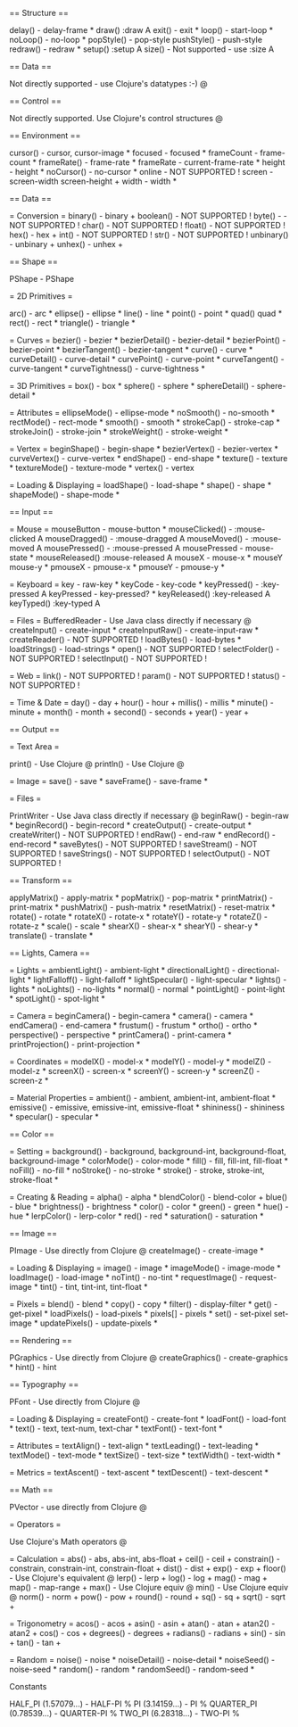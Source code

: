 == Structure ==


delay() - delay-frame *
draw() :draw A
exit() - exit *
loop() - start-loop *
noLoop() - no-loop *
popStyle() - pop-style
pushStyle() - push-style
redraw() - redraw *
setup() :setup A
size() - Not supported - use :size A

== Data ==

Not directly supported - use Clojure's datatypes :-) @

== Control ==

Not directly supported. Use Clojure's control structures @


== Environment ==

cursor() - cursor, cursor-image *
focused - focused *
frameCount - frame-count *
frameRate() - frame-rate *
frameRate - current-frame-rate *
height - height *
noCursor() - no-cursor *
online - NOT SUPPORTED !
screen - screen-width screen-height +
width - width *

== Data ==

= Conversion =
binary() - binary +
boolean() - NOT SUPPORTED !
byte() - - NOT SUPPORTED !
char() - NOT SUPPORTED !
float() - NOT SUPPORTED !
hex() - hex +
int() - NOT SUPPORTED !
str() - NOT SUPPORTED !
unbinary() - unbinary +
unhex() - unhex +

== Shape ==

PShape - PShape

= 2D Primitives =

arc() - arc *
ellipse() - ellipse *
line() - line *
point() - point *
quad() quad *
rect() - rect *
triangle() - triangle *

= Curves =
bezier() - bezier *
bezierDetail() - bezier-detail *
bezierPoint() - bezier-point *
bezierTangent() - bezier-tangent *
curve() - curve *
curveDetail() - curve-detail *
curvePoint() - curve-point *
curveTangent() - curve-tangent *
curveTightness() - curve-tightness *

= 3D Primitives =
box() - box *
sphere() - sphere *
sphereDetail() - sphere-detail *

= Attributes =
ellipseMode() - ellipse-mode *
noSmooth() - no-smooth *
rectMode() - rect-mode *
smooth() - smooth *
strokeCap() - stroke-cap *
strokeJoin() - stroke-join *
strokeWeight() - stroke-weight *

= Vertex =
beginShape() - begin-shape *
bezierVertex() - bezier-vertex *
curveVertex() - curve-vertex *
endShape() - end-shape *
texture() - texture *
textureMode() - texture-mode *
vertex() - vertex

= Loading & Displaying =
loadShape() - load-shape *
shape()  - shape *
shapeMode() - shape-mode *

== Input ==

= Mouse =
mouseButton - mouse-button *
mouseClicked() - :mouse-clicked A
mouseDragged() - :mouse-dragged A
mouseMoved() - :mouse-moved A
mousePressed() - :mouse-pressed A
mousePressed - mouse-state *
mouseReleased() :mouse-released A
mouseX - mouse-x *
mouseY mouse-y *
pmouseX - pmouse-x *
pmouseY - pmouse-y *

= Keyboard =
key - raw-key *
keyCode - key-code *
keyPressed() - :key-pressed A
keyPressed - key-pressed? *
keyReleased() :key-released A
keyTyped() :key-typed A

= Files =
BufferedReader - Use Java class directly if necessary @
createInput() - create-input *
createInputRaw() - create-input-raw *
createReader() - NOT SUPPORTED !
loadBytes() - load-bytes *
loadStrings()  - load-strings *
open() - NOT SUPPORTED !
selectFolder() - NOT SUPPORTED !
selectInput() - NOT SUPPORTED !

= Web =
link() - NOT SUPPORTED !
param() - NOT SUPPORTED !
status() - NOT SUPPORTED !

= Time & Date =
day() - day +
hour() - hour +
millis() - millis *
minute() - minute +
month() - month +
second() - seconds +
year() - year +

== Output ==

= Text Area =

print() - Use Clojure @
println() - Use Clojure @

= Image =
save() - save *
saveFrame() - save-frame *

= Files =

PrintWriter - Use Java class directly if necessary @
beginRaw() - begin-raw *
beginRecord() - begin-record *
createOutput() - create-output *
createWriter() - NOT SUPPORTED !
endRaw() - end-raw *
endRecord() - end-record *
saveBytes() - NOT SUPPORTED !
saveStream() - NOT SUPPORTED !
saveStrings() - NOT SUPPORTED !
selectOutput() - NOT SUPPORTED !

== Transform ==

applyMatrix() - apply-matrix *
popMatrix()  - pop-matrix *
printMatrix() - print-matrix *
pushMatrix()  - push-matrix *
resetMatrix() - reset-matrix *
rotate() - rotate *
rotateX() - rotate-x *
rotateY() - rotate-y *
rotateZ() - rotate-z *
scale()  - scale *
shearX() - shear-x *
shearY() - shear-y *
translate() - translate *


== Lights, Camera ==

= Lights =
ambientLight() - ambient-light *
directionalLight() - directional-light *
lightFalloff() - light-falloff *
lightSpecular() - light-specular *
lights() - lights *
noLights() - no-lights *
normal() - normal *
pointLight() - point-light *
spotLight() - spot-light *

= Camera =
beginCamera() - begin-camera *
camera() - camera *
endCamera() - end-camera *
frustum() - frustum *
ortho() - ortho *
perspective() - perspective *
printCamera() - print-camera *
printProjection() - print-projection *

= Coordinates =
modelX() - model-x *
modelY() - model-y *
modelZ() - model-z *
screenX() - screen-x *
screenY() - screen-y *
screenZ() - screen-z *

= Material Properties =
ambient() - ambient, ambient-int, ambient-float *
emissive() - emissive, emissive-int, emissive-float *
shininess()  - shininess *
specular() - specular *


== Color ==

= Setting =
background() - background, background-int, background-float, background-image *
colorMode() - color-mode *
fill() - fill, fill-int, fill-float *
noFill() - no-fill *
noStroke() - no-stroke *
stroke() - stroke, stroke-int, stroke-float *

 = Creating & Reading =
alpha() - alpha *
blendColor() - blend-color +
blue() - blue *
brightness() - brightness *
color() - color *
green() - green *
hue() - hue *
lerpColor() - lerp-color *
red() - red *
saturation() - saturation *

== Image  ==

PImage - Use directly from Clojure @
createImage() - create-image *

= Loading & Displaying =
image() - image *
imageMode() - image-mode *
loadImage() - load-image *
noTint() - no-tint *
requestImage() - request-image *
tint() - tint, tint-int, tint-float *

= Pixels =
blend() - blend *
copy() - copy *
filter() - display-filter *
get() - get-pixel *
loadPixels() - load-pixels *
pixels[] - pixels *
set() - set-pixel set-image *
updatePixels() - update-pixels *

== Rendering ==

PGraphics - Use directly from Clojure @
createGraphics() - create-graphics *
hint() - hint

== Typography ==

PFont - Use directly from Clojure @

= Loading & Displaying =
createFont() - create-font *
loadFont() - load-font *
text() - text, text-num, text-char *
textFont() - text-font *

= Attributes =
textAlign() - text-align *
textLeading() - text-leading *
textMode() - text-mode *
textSize() - text-size *
textWidth() - text-width *

= Metrics =
textAscent() - text-ascent *
textDescent() - text-descent *


== Math ==

PVector - use directly from Clojure @

= Operators =

Use Clojure's Math operators @

= Calculation =
abs() - abs, abs-int, abs-float +
ceil() - ceil +
constrain() - constrain, constrain-int, constrain-float +
dist() - dist +
exp() - exp +
floor() - Use Clojure's equivalent @
lerp() - lerp +
log() - log +
mag() - mag +
map() - map-range +
max() - Use Clojure equiv @
min() - Use Clojure equiv @
norm() - norm +
pow() - pow +
round() - round +
sq() - sq +
sqrt() - sqrt +

= Trigonometry =
acos() - acos +
asin() - asin +
atan() - atan +
atan2() - atan2 +
cos() - cos +
degrees()  - degrees +
radians() - radians +
sin() - sin +
tan() - tan +

= Random =
noise() - noise *
noiseDetail() - noise-detail *
noiseSeed() - noise-seed *
random() - random *
randomSeed() - random-seed *

Constants

HALF_PI (1.57079...) - HALF-PI %
PI (3.14159...)  - PI %
QUARTER_PI (0.78539...) - QUARTER-PI %
TWO_PI (6.28318...) - TWO-PI %
